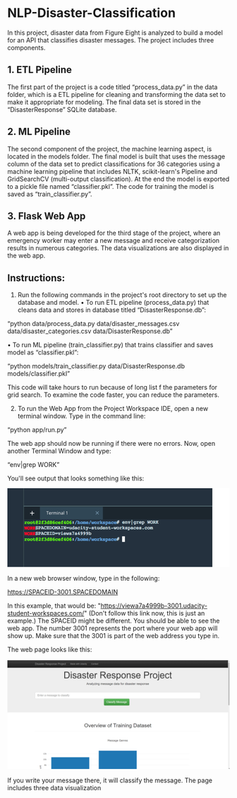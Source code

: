 # NLP-Disaster-Classification
In this project, disaster data from Figure Eight is analyzed to build a model for an API that classifies disaster messages. The project includes three components.

## 1.	ETL Pipeline
The first part of the project is a code titled “process_data.py” in the data folder, which is a ETL pipeline for cleaning and transforming the data set to make it appropriate for modeling. The final data set is stored in the “DisasterResponse” SQLite database. 

## 2. ML Pipeline
The second component of the project, the machine learning aspect, is located in the models folder. The final model is built that uses the message column of the data set to predict classifications for 36 categories using a machine learning pipeline that includes NLTK, scikit-learn's Pipeline and GridSearchCV (multi-output classification). At the end the model is exported to a pickle file named “classifier.pkl”. The code for training the model is saved as “train_classifier.py”.

## 3. Flask Web App 
A web app is being developed for the third stage of the project, where an emergency worker may enter a new message and receive categorization results in numerous categories. The data visualizations are also displayed in the web app. 

## Instructions:
1.	Run the following commands in the project's root directory to set up the database and model.
•	To run ETL pipeline (process_data.py) that cleans data and stores in database titled “DisasterResponse.db”:

“python data/process_data.py data/disaster_messages.csv data/disaster_categories.csv data/DisasterResponse.db”

•	To run ML pipeline (train_classifier.py) that trains classifier and saves model as “classifier.pkl”:

“python models/train_classifier.py data/DisasterResponse.db models/classifier.pkl”

This code will take hours to run because of long list f the parameters for grid search. To examine the code faster, you can reduce the parameters.

2.	To run the Web App from the Project Workspace IDE, open a new terminal window. Type in the command line:

“python app/run.py”

The web app should now be running if there were no errors. Now, open another Terminal Window and type:

“env|grep WORK”

You'll see output that looks something like this:

 ![web_address](web_address.png)

In a new web browser window, type in the following:

https://SPACEID-3001.SPACEDOMAIN

In this example, that would be: "https://viewa7a4999b-3001.udacity-student-workspaces.com/" (Don't follow this link now, this is just an example.)
The SPACEID might be different.
You should be able to see the web app. The number 3001 represents the port where your web app will show up. Make sure that the 3001 is part of the web address you type in.


The web page looks like this: 

![web](web.png)














If you write your message there, it will classify the message. The page includes three data visualization

